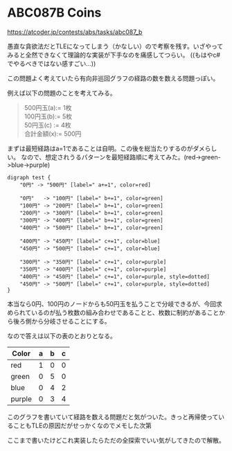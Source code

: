 # ABC087B Coins

https://atcoder.jp/contests/abs/tasks/abc087_b

愚直な貪欲法だとTLEになってしまう（かなしい）ので考察を残す。いざやってみると全然できなくて理論的な実装が下手なのを痛感してつらい。
((もはやc#でやるべきではない感すごい...))

この問題よく考えていたら有向非巡回グラフの経路の数を数える問題っぽい。


例えば以下の問題のことを考えてみる。

>500円玉(a):= 1枚  
>100円玉(b):= 5枚  
>50円玉(c) := 4枚  
>合計金額(x):= 500円

まずは最短経路はa=1であることは自明。この後を総当たりするのがダメらしい。
なので、想定されうるパターンを最短経路順に考えてみた。(red->green->blue->purple)

```graphviz
digraph test {
    "0円" -> "500円" [label=" a+=1", color=red]

    "0円"   -> "100円" [label=" b+=1", color=green]
    "100円" -> "200円" [label=" b+=1", color=green]
    "200円" -> "300円" [label=" b+=1", color=green]
    "300円" -> "400円" [label=" b+=1", color=green]
    "400円" -> "500円" [label=" b+=1", color=green]

    "400円" -> "450円" [label=" c+=1", color=blue]
    "450円" -> "500円" [label=" c+=1", color=blue]

    "300円" -> "350円" [label=" c+=1", color=purple]
    "350円" -> "400円" [label=" c+=1", color=purple]
    "400円" -> "450円" [label=" c+=1", color=purple, style=dotted]
    "450円" -> "500円" [label=" c+=1", color=purple, style=dotted]
}
```

本当なら0円、100円のノードからも50円玉を払うことで分岐できるが、今回求められているのが払う枚数の組み合わせであることと、枚数に制約があることから後ろ側から分岐させることにする。

なので答えは以下の表のとおりとなる。

Color | a | b | c
------|---|---|----
red|1|0|0
green|0|5|0
blue|0|4|2
purple|0|3|4

このグラフを書いていて経路を数える問題だと気がついた。きっと再帰使っていることもTLEの原因だがせっかくなのでメモした次第

ここまで書いたけどこれ実装したらただの全探索でいい気がしてきたので解散。